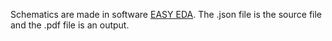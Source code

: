 Schematics are made in software [EASY EDA](https://easyeda.com/). The .json file is the source file and the .pdf file is an output.
